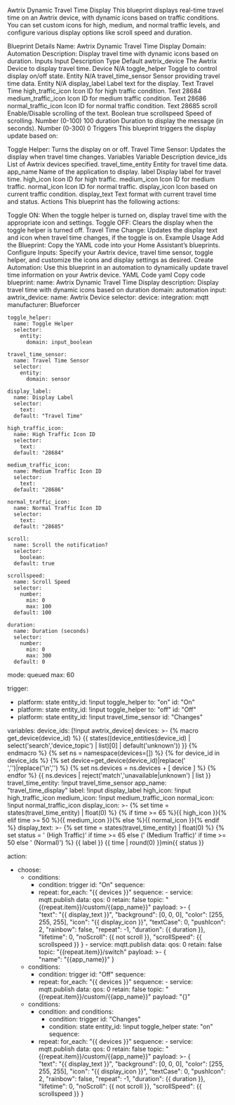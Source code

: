 Awtrix Dynamic Travel Time Display
This blueprint displays real-time travel time on an Awtrix device, with dynamic icons based on traffic conditions. You can set custom icons for high, medium, and normal traffic levels, and configure various display options like scroll speed and duration.

Blueprint Details
Name: Awtrix Dynamic Travel Time Display
Domain: Automation
Description: Display travel time with dynamic icons based on duration.
Inputs
Input	Description	Type	Default
awtrix_device	The Awtrix Device to display travel time.	Device	N/A
toggle_helper	Toggle to control display on/off state.	Entity	N/A
travel_time_sensor	Sensor providing travel time data.	Entity	N/A
display_label	Label text for the display.	Text	Travel Time
high_traffic_icon	Icon ID for high traffic condition.	Text	28684
medium_traffic_icon	Icon ID for medium traffic condition.	Text	28686
normal_traffic_icon	Icon ID for normal traffic condition.	Text	28685
scroll	Enable/Disable scrolling of the text.	Boolean	true
scrollspeed	Speed of scrolling.	Number (0-100)	100
duration	Duration to display the message (in seconds).	Number (0-300)	0
Triggers
This blueprint triggers the display update based on:

Toggle Helper: Turns the display on or off.
Travel Time Sensor: Updates the display when travel time changes.
Variables
Variable	Description
device_ids	List of Awtrix devices specified.
travel_time_entity	Entity for travel time data.
app_name	Name of the application to display.
label	Display label for travel time.
high_icon	Icon ID for high traffic.
medium_icon	Icon ID for medium traffic.
normal_icon	Icon ID for normal traffic.
display_icon	Icon based on current traffic condition.
display_text	Text format with current travel time and status.
Actions
This blueprint has the following actions:

Toggle ON: When the toggle helper is turned on, display travel time with the appropriate icon and settings.
Toggle OFF: Clears the display when the toggle helper is turned off.
Travel Time Change: Updates the display text and icon when travel time changes, if the toggle is on.
Example Usage
Add the Blueprint: Copy the YAML code into your Home Assistant’s blueprints.
Configure Inputs: Specify your Awtrix device, travel time sensor, toggle helper, and customize the icons and display settings as desired.
Create Automation: Use this blueprint in an automation to dynamically update travel time information on your Awtrix device.
YAML Code
yaml
Copy code
blueprint:
  name: Awtrix Dynamic Travel Time Display
  description: Display travel time with dynamic icons based on duration
  domain: automation
  input:
    awtrix_device:
      name: Awtrix Device
      selector:
        device:
          integration: mqtt
          manufacturer: Blueforcer
    
    toggle_helper:
      name: Toggle Helper
      selector:
        entity:
          domain: input_boolean

    travel_time_sensor:
      name: Travel Time Sensor
      selector:
        entity:
          domain: sensor

    display_label:
      name: Display Label
      selector:
        text:
      default: "Travel Time"

    high_traffic_icon:
      name: High Traffic Icon ID
      selector:
        text:
      default: "28684"

    medium_traffic_icon:
      name: Medium Traffic Icon ID
      selector:
        text:
      default: "28686"

    normal_traffic_icon:
      name: Normal Traffic Icon ID
      selector:
        text:
      default: "28685"

    scroll:
      name: Scroll the notification?
      selector:
        boolean:
      default: true

    scrollspeed:
      name: Scroll Speed
      selector:
        number:
          min: 0
          max: 100
      default: 100

    duration:
      name: Duration (seconds)
      selector:
        number:
          min: 0
          max: 300
      default: 0

mode: queued
max: 60

trigger:
  - platform: state
    entity_id: !input toggle_helper
    to: "on"
    id: "On"
  - platform: state
    entity_id: !input toggle_helper
    to: "off"
    id: "Off"
  - platform: state
    entity_id: !input travel_time_sensor
    id: "Changes"

variables:
  device_ids: [!input awtrix_device]
  devices: >-
    {% macro get_device(device_id) %}
    {{ states((device_entities(device_id) | select('search','device_topic') | list)[0] | default('unknown')) }}
    {% endmacro %}
    {% set ns = namespace(devices=[]) %} {% for device_id in device_ids %}
    {% set device=get_device(device_id)|replace(' ','')|replace('\n','') %}
    {% set ns.devices = ns.devices + [ device ] %}
    {% endfor %} {{ ns.devices | reject('match','unavailable|unknown') | list }}
  travel_time_entity: !input travel_time_sensor
  app_name: "travel_time_display"
  label: !input display_label
  high_icon: !input high_traffic_icon
  medium_icon: !input medium_traffic_icon
  normal_icon: !input normal_traffic_icon
  display_icon: >-
    {% set time = states(travel_time_entity) | float(0) %}
    {% if time >= 65 %}{{ high_icon }}{% elif time >= 50 %}{{ medium_icon }}{% else %}{{ normal_icon }}{% endif %}
  display_text: >-
    {% set time = states(travel_time_entity) | float(0) %}
    {% set status = ' (High Traffic)' if time >= 65 else (' (Medium Traffic)' if time >= 50 else ' (Normal)') %}
    {{ label }} {{ time | round(0) }}min{{ status }}

action:
  - choose:
      - conditions:
          - condition: trigger
            id: "On"
        sequence:
          - repeat:
              for_each: "{{ devices }}"
              sequence:
                - service: mqtt.publish
                  data:
                    qos: 0
                    retain: false
                    topic: "{{repeat.item}}/custom/{{app_name}}"
                    payload: >-
                      {   
                        "text": "{{ display_text }}",
                        "background": [0, 0, 0],
                        "color": [255, 255, 255],
                        "icon": "{{ display_icon }}",
                        "textCase": 0,
                        "pushIcon": 2,
                        "rainbow": false,
                        "repeat": -1,
                        "duration": {{ duration }},
                        "lifetime": 0,
                        "noScroll": {{ not scroll }},
                        "scrollSpeed": {{ scrollspeed }}
                      }
                - service: mqtt.publish
                  data:
                    qos: 0
                    retain: false
                    topic: "{{repeat.item}}/switch"
                    payload: >-
                      {   
                        "name": "{{app_name}}"
                      }
      - conditions:
          - condition: trigger
            id: "Off"
        sequence:
          - repeat:
              for_each: "{{ devices }}"
              sequence:
                - service: mqtt.publish
                  data:
                    qos: 0
                    retain: false
                    topic: "{{repeat.item}}/custom/{{app_name}}"
                    payload: "{}"
      - conditions:
          - condition: and
            conditions:
              - condition: trigger
                id: "Changes"
              - condition: state
                entity_id: !input toggle_helper
                state: "on"
        sequence:
          - repeat:
              for_each: "{{ devices }}"
              sequence:
                - service: mqtt.publish
                  data:
                    qos: 0
                    retain: false
                    topic: "{{repeat.item}}/custom/{{app_name}}"
                    payload: >-
                      {   
                        "text": "{{ display_text }}",
                        "background": [0, 0, 0],
                        "color": [255, 255, 255],
                        "icon": "{{ display_icon }}",
                        "textCase": 0,
                        "pushIcon": 2,
                        "rainbow": false,
                        "repeat": -1,
                        "duration": {{ duration }},
                        "lifetime": 0,
                        "noScroll": {{ not scroll }},
                        "scrollSpeed": {{ scrollspeed }}
                      }
